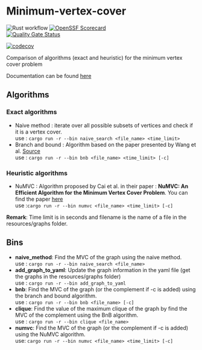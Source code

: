 # Minimum-vertex-cover

![Rust workflow](https://github.com/LicorneRose765/Minimum-vertex-cover/actions/workflows/rust.yml/badge.svg)
[![OpenSSF Scorecard](https://api.securityscorecards.dev/projects/github.com/LicorneRose765/ClockSystem/badge)](https://securityscorecards.dev/viewer/?uri=github.com/LicorneRose765/ClockSystem)  
[![Quality Gate Status](https://sonarcloud.io/api/project_badges/measure?project=LicorneRose765_Minimum-vertex-cover&metric=alert_status)](https://sonarcloud.io/summary/new_code?id=LicorneRose765_Minimum-vertex-cover)


[![codecov](https://codecov.io/gh/LicorneRose765/Minimum-vertex-cover/graph/badge.svg?token=AC37S9XQPX)](https://codecov.io/gh/LicorneRose765/Minimum-vertex-cover)

Comparison of algorithms (exact and heuristic) for the minimum vertex cover problem

Documentation can be found [here](https://licornerose765.github.io/Minimum-vertex-cover/)

## Algorithms
### Exact algorithms
* Naive method : iterate over all possible subsets of vertices and check if it is a vertex cover.  
use : `cargo run -r --bin naive_search <file_name> <time_limit>`
* Branch and bound : Algorithm based on the paper presented by Wang et al. 
[Source](https://doi.org/10.3390/math7070603)  
use : `cargo run -r --bin bnb <file_name> <time_limit> [-c]`

### Heuristic algorithms
* NuMVC : Algorithm proposed by Cai et al. in their paper : __NuMVC: An Efficient Algorithm for the Minimum Vertex Cover Problem__.
You can find the paper [here](	https://doi.org/10.1613/jair.3907)  
use :`cargo run -r --bin numvc <file_name> <time_limit> [-c]` 

**Remark**: Time limit is in seconds and filename is the name of a file in the resources/graphs folder.

## Bins 
* **naive_method**: Find the MVC of the graph using the naive method.   
use : `cargo run -r --bin naive_search <file_name>`
* __add_graph_to_yaml__: Update the graph information in the yaml file (get the graphs in the resources/graphs folder)  
use : `cargo run -r --bin add_graph_to_yaml`
* **bnb**: Find the MVC of the graph (or the complement if -c is added) using the branch and bound algorithm.  
use : `cargo run -r --bin bnb <file_name> [-c]`
* **clique**: Find the value of the maximum clique of the graph by find the MVC of the complement using the BnB algorithm.  
use : `cargo run -r --bin clique <file_name>`
* **numvc**: Find the MVC of the graph (or the complement if -c is added) using the NuMVC algorithm.  
use: `cargo run -r --bin numvc <file_name> <time_limit> [-c]`
